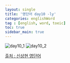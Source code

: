 ```yaml
---
layout: single
title: '영단어 day10 -ly'
categories: englishWord
tag : [english, word, toeic]
toc: true
sidebar_main: true
---
```



![day10_1](https://ingu627.github.io/images/english/day10_1.jpg)
![day10_2](https://ingu627.github.io/images/english/day10_2.jpg)



[출처 : 신상현 영단어](https://www.aladin.co.kr/shop/wproduct.aspx?ItemId=126278788)